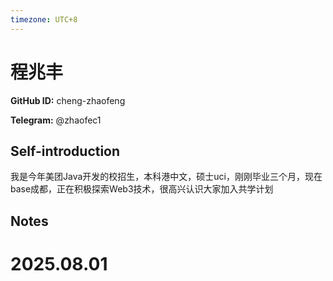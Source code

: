 ```yaml
---
timezone: UTC+8
---
```


# 程兆丰

**GitHub ID:** cheng-zhaofeng

**Telegram:** @zhaofec1

## Self-introduction

我是今年美团Java开发的校招生，本科港中文，硕士uci，刚刚毕业三个月，现在base成都，正在积极探索Web3技术，很高兴认识大家加入共学计划

## Notes

<!-- Content_START -->

# 2025.08.01


<!-- Content_END -->
